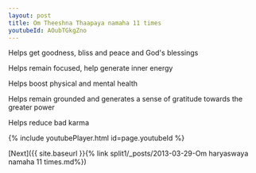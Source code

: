 ```yaml
---
layout: post
title: Om Theeshna Thaapaya namaha 11 times
youtubeId: AOubTGkgZno
---
```

 
 
Helps get goodness, bliss and peace and God's blessings
 
Helps remain focused, help generate inner energy 
 
Helps boost physical and mental health 
 
Helps remain grounded and generates a sense of gratitude towards the greater power 
 
Helps reduce bad karma
 
 
 
 


{% include youtubePlayer.html id=page.youtubeId %}
 
[Next]({{ site.baseurl }}{% link  split1/_posts/2013-03-29-Om haryaswaya namaha 11 times.md%})
 

